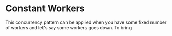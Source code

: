 # Constant Workers
This concurrency pattern can be applied when you have some fixed number of workers and let's say some workers goes down. 
To bring 
